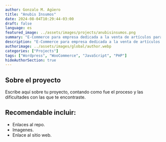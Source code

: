 ```yaml
---
author: Gonzalo M. Agüero
title: "Anubis Insumos"
date: 2024-08-04T10:29:44-03:00
draft: false
language: es
featured_image: ../assets/images/projects/anubisinsumos.png
summary: "E-Commerce para empresa dedicada a la venta de artículos para artesanos."
description: "E-Commerce para empresa dedicada a la venta de artículos para artesanos."
authorimage: ../assets/images/global/author.webp
categories: ["Projects"]
tags: ["Wordpress", "WooCommerce", "JavaScript", "PHP"]
hideAuthorSection: true
---
```

## Sobre el proyecto
Escribe aquí sobre tu proyecto, contando como fue el proceso y las dificultades con las que te encontraste.
## Recomendable incluir:
- Enlaces al repo.
- Imagenes.
- Enlace al sitio web.

